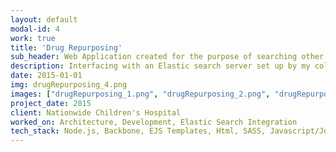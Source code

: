 ```yaml
---
layout: default
modal-id: 4
work: true
title: 'Drug Repurposing'
sub_header: Web Application created for the purpose of searching other ways in which a drug could be potentially used.
description: Interfacing with an Elastic search server set up by my colleague, created an interface that was capable of searching through a collection of data with the purpose of identifying drugs that could be used in ways different than their current predescribed use.
date: 2015-01-01
img: drugRepurposing_4.png
images: ["drugRepurposing_1.png", "drugRepurposing_2.png", "drugRepurposing_3.png", "drugRepurposing_4.png", "drugRepurposing_5.png", "drugRepurposing_6.png"]
project_date: 2015
client: Nationwide Children's Hospital
worked_on: Architecture, Development, Elastic Search Integration
tech_stack: Node.js, Backbone, EJS Templates, Html, SASS, Javascript/Jquery, CentOS/Apache/NodeJS Setup
---
```

